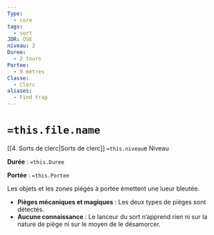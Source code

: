 ```yaml
---
Type:
  - core
tags:
  - sort
JDR: OSE
niveau: 2
Duree:
  - 2 tours
Portee:
  - 9 mètres
Classe:
  - Clerc
aliases:
  - Find trap
---
```

# `=this.file.name`  

[[4. Sorts de clerc|Sorts de clerc]] `=this.niveau`e Niveau

**Durée** : `=this.Duree`

**Portée** : `=this.Portee`

Les objets et les zones piégés à portée émettent une lueur bleutée.

- **Pièges mécaniques et magiques** : Les deux types de pièges sont détectés.
- **Aucune connaissance** : Le lanceur du sort n’apprend rien ni sur la nature de piège ni sur le moyen de le désamorcer.
